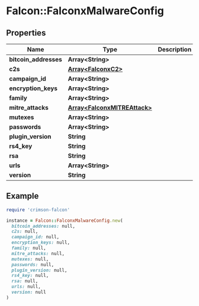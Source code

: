 # Falcon::FalconxMalwareConfig

## Properties

| Name | Type | Description | Notes |
| ---- | ---- | ----------- | ----- |
| **bitcoin_addresses** | **Array&lt;String&gt;** |  | [optional] |
| **c2s** | [**Array&lt;FalconxC2&gt;**](FalconxC2.md) |  | [optional] |
| **campaign_id** | **Array&lt;String&gt;** |  | [optional] |
| **encryption_keys** | **Array&lt;String&gt;** |  | [optional] |
| **family** | **Array&lt;String&gt;** |  | [optional] |
| **mitre_attacks** | [**Array&lt;FalconxMITREAttack&gt;**](FalconxMITREAttack.md) |  | [optional] |
| **mutexes** | **Array&lt;String&gt;** |  | [optional] |
| **passwords** | **Array&lt;String&gt;** |  | [optional] |
| **plugin_version** | **String** |  | [optional] |
| **rs4_key** | **String** |  | [optional] |
| **rsa** | **String** |  | [optional] |
| **urls** | **Array&lt;String&gt;** |  | [optional] |
| **version** | **String** |  | [optional] |

## Example

```ruby
require 'crimson-falcon'

instance = Falcon::FalconxMalwareConfig.new(
  bitcoin_addresses: null,
  c2s: null,
  campaign_id: null,
  encryption_keys: null,
  family: null,
  mitre_attacks: null,
  mutexes: null,
  passwords: null,
  plugin_version: null,
  rs4_key: null,
  rsa: null,
  urls: null,
  version: null
)
```

